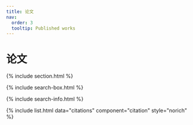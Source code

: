 ```yaml
---
title: 论文
nav:
  order: 3
  tooltip: Published works
---
```


# <i class="fas fa-microscope"></i>论文

<!-- 实验室主要研究数据库系统实现核心技术，如高冲突事务处理框架、自适应数据分区等；数据库系统质量保证的关键技术，如面向应用的大规模负载仿真、Benchmark等。 -->

{% include section.html %}

{% include search-box.html %}

{% include search-info.html %}

{% include list.html data="citations" component="citation" style="norich" %}
